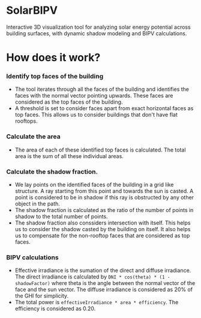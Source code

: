 # SolarBIPV
Interactive 3D visualization tool for analyzing solar energy potential across building surfaces, with dynamic shadow modeling and BIPV calculations.

# How does it work?

### Identify top faces of the building
- The tool iterates through all the faces of the building and identifies the faces with the normal vector pointing upwards. These faces are considered as the top faces of the building.
- A threshold is set to consider faces apart from exact horizontal faces as top faces. This allows us to consider buildings that don't have flat rooftops.

### Calculate the area
- The area of each of these identified top faces is calculated. The total area is the sum of all these individual areas.

### Calculate the shadow fraction.
- We lay points on the identified faces of the building in a grid like structure. A ray starting from this point and towards the sun is casted. A point is considered to be in shadow if this ray is obstructed by any other object in the path.
- The shadow fraction is calculated as the ratio of the number of points in shadow to the total number of points.
- The shadow fraction also conssiders intersection with itself. This helps us to consider the shadow casted by the building on itself. It also helps us to compensate for the non-rooftop faces that are considered as top faces.

### BIPV calculations
- Effective irradiance is the sumation of the direct and diffuse irradiance. The direct irradiance is calculated by `DNI * cos(theta) * (1 - shadowFactor)` where theta is the angle between the normal vector of the face and the sun vector. The diffuse irradiance is considered as 20% of the GHI for simplicity.
- The total power is `effectiveIrradiance * area * efficiency`. The efficiency is considered as 0.20.

